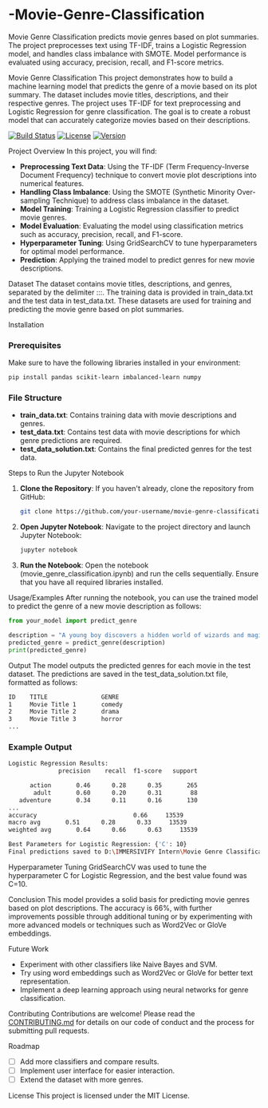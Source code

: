 # -Movie-Genre-Classification
Movie Genre Classification predicts movie genres based on plot summaries. The project preprocesses text using TF-IDF, trains a Logistic Regression model, and handles class imbalance with SMOTE. Model performance is evaluated using accuracy, precision, recall, and F1-score metrics.



Movie Genre Classification
This project demonstrates how to build a machine learning model that predicts the genre of a movie based on its plot summary. The dataset includes movie titles, descriptions, and their respective genres. The project uses TF-IDF for text preprocessing and Logistic Regression for genre classification. The goal is to create a robust model that can accurately categorize movies based on their descriptions.

[![Build Status](https://img.shields.io/badge/build-passing-brightgreen.svg)](https://github.com/your-username/movie-genre-classification/actions) [![License](https://img.shields.io/badge/license-MIT-blue.svg)](https://opensource.org/licenses/MIT) [![Version](https://img.shields.io/badge/version-1.0.0-orange.svg)](https://github.com/your-username/movie-genre-classification/releases)

Project Overview
In this project, you will find:

- **Preprocessing Text Data**: Using the TF-IDF (Term Frequency-Inverse Document Frequency) technique to convert movie plot descriptions into numerical features.
- **Handling Class Imbalance**: Using the SMOTE (Synthetic Minority Over-sampling Technique) to address class imbalance in the dataset.
- **Model Training**: Training a Logistic Regression classifier to predict movie genres.
- **Model Evaluation**: Evaluating the model using classification metrics such as accuracy, precision, recall, and F1-score.
- **Hyperparameter Tuning**: Using GridSearchCV to tune hyperparameters for optimal model performance.
- **Prediction**: Applying the trained model to predict genres for new movie descriptions.

Dataset
The dataset contains movie titles, descriptions, and genres, separated by the delimiter :::. The training data is provided in train_data.txt and the test data in test_data.txt. These datasets are used for training and predicting the movie genre based on plot summaries.

Installation
### Prerequisites
Make sure to have the following libraries installed in your environment:

```bash
pip install pandas scikit-learn imbalanced-learn numpy
```

### File Structure
- **train_data.txt**: Contains training data with movie descriptions and genres.
- **test_data.txt**: Contains test data with movie descriptions for which genre predictions are required.
- **test_data_solution.txt**: Contains the final predicted genres for the test data.

Steps to Run the Jupyter Notebook
1. **Clone the Repository**: If you haven't already, clone the repository from GitHub:

   ```bash
   git clone https://github.com/your-username/movie-genre-classification.git
   ``` 
2. **Open Jupyter Notebook**: Navigate to the project directory and launch Jupyter Notebook:

   ```bash
   jupyter notebook
   ```
3. **Run the Notebook**: Open the notebook (movie_genre_classification.ipynb) and run the cells sequentially. Ensure that you have all required libraries installed.

Usage/Examples
After running the notebook, you can use the trained model to predict the genre of a new movie description as follows:

```python
from your_model import predict_genre

description = "A young boy discovers a hidden world of wizards and magic."
predicted_genre = predict_genre(description)
print(predicted_genre)
```

Output
The model outputs the predicted genres for each movie in the test dataset. The predictions are saved in the test_data_solution.txt file, formatted as follows:

```txt
ID    TITLE               GENRE
1     Movie Title 1       comedy
2     Movie Title 2       drama
3     Movie Title 3       horror
...
```

### Example Output
```bash
Logistic Regression Results:
              precision    recall  f1-score   support

      action       0.46      0.28      0.35       265
       adult       0.60      0.20      0.31        88
   adventure       0.34      0.11      0.16       130
...
accuracy                           0.66     13539
macro avg       0.51      0.28      0.33     13539
weighted avg       0.64      0.66      0.63     13539

Best Parameters for Logistic Regression: {'C': 10}
Final predictions saved to D:\IMMERSIVIFY Intern\Movie Genre Classification\archive\Genre Classification Dataset\test_data_solution.txt
```


Hyperparameter Tuning
GridSearchCV was used to tune the hyperparameter C for Logistic Regression, and the best value found was C=10.

Conclusion
This model provides a solid basis for predicting movie genres based on plot descriptions. The accuracy is 66%, with further improvements possible through additional tuning or by experimenting with more advanced models or techniques such as Word2Vec or GloVe embeddings.

Future Work
- Experiment with other classifiers like Naive Bayes and SVM.
- Try using word embeddings such as Word2Vec or GloVe for better text representation.
- Implement a deep learning approach using neural networks for genre classification.

Contributing
Contributions are welcome! Please read the [CONTRIBUTING.md](https://github.com/your-username/movie-genre-classification/CONTRIBUTING.md) for details on our code of conduct and the process for submitting pull requests.

Roadmap
- [ ] Add more classifiers and compare results.
- [ ] Implement user interface for easier interaction.
- [ ] Extend the dataset with more genres.

License
This project is licensed under the MIT License.
